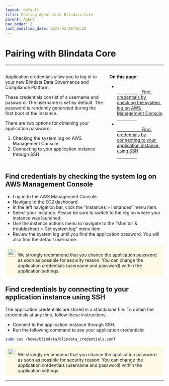 ```yaml
---
layout: default
title: Pairing Agent with Blindata Core
parent: Agent
nav_order: 2
last_modified_date: 2021-02-26T16:12
---
```


# Pairing with Blindata Core

---

<div style="display: flex; flex-direction: row-reverse; align-items: flex-start;">
    <div style="flex-grow: 1;">
        <p style="font-weight: bold">On this page:</p>
        <ul>
            <li>
                <a href="#find-credentials-by-checking-the-system-log-on-aws-management-console" style="white-space: break-spaces;">
                    Find credentials by checking the system log on AWS Management Console
                </a>
            </li>
            <li>
                <a href="#find-credentials-by-connecting-to-your-application-instance-using-ssh" style="white-space: break-spaces;">
                    Find credentials by connecting to your application instance using SSH
                </a>
            </li>
        </ul>
    </div>
    <div style="flex-grow: 2; margin-right: 1.5em;">
        <p>Application credentials allow you to log in to your new Blindata Data Governance and Compliance Platform.</p>
        <p>These credentials consist of a username and password. The username is set by default.  The password is randomly generated during the first boot of the instance.</p>
        <p>There are two options for obtaining your application password:</p>
        <ol>
            <li>Checking the system log on AWS Management Console</li>
            <li>Connecting to your application instance through SSH</li>
        </ol>
    </div>
</div>


## Find credentials by checking the system log on AWS Management Console

- Log in to the AWS Management Console.
- Navigate to the EC2 dashboard.
- In the left navigation bar, click the “Instances > Instances” menu item.
- Select your instance. Please be sure to switch to the region where your instance was launched.
- Use the instance actions menu to navigate to the “Monitor & troubleshoot > Get system log” menu item.
- Review the system log until you find the application password. You will also find the default username.

<div style="padding: 8px; border-radius: 3px; margin: 0.75rem 0px 0px; display: flex; align-items: baseline; background-color: rgb(255, 250, 230);">
    <span><img src="{{site.baseurl}}/assets/images/warning.png" style="width: 24px; max-width: none; padding-right: 8px"></span>
    <span>We strongly recommend that you chance the application password as soon as possible for security reason. You can change the application credentials (username and password) within the application settings.</span>
</div>


## Find credentials by connecting to your application instance using SSH

The application credentials are stored in a standalone file. To obtain the credentials at any time, follow these instructions:
- Connect to the application instance through SSH.
- Run the following command to see your application credentials:

```sh
sudo cat /home/blindata/blindata_credentials.conf
```

<div style="padding: 8px; border-radius: 3px; margin: 0.75rem 0px 0px; display: flex; align-items: baseline; background-color: rgb(255, 250, 230);">
    <span><img src="{{site.baseurl}}/assets/images/warning.png" style="width: 24px; max-width: none; padding-right: 8px"></span>
    <span>We strongly recommend that you chance the application password as soon as possible for security reason. You can change the application credentials (username and password) within the application settings.</span>
</div>

---
